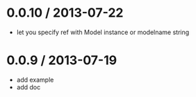 
0.0.10 / 2013-07-22
==================

  * let you specify ref with Model instance or modelname string

0.0.9 / 2013-07-19
==================

  * add example
  * add doc
